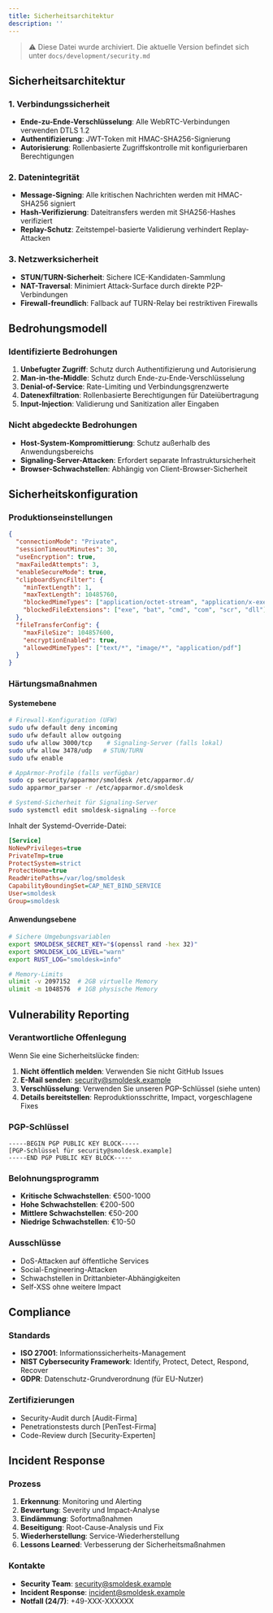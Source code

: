 ```yaml
---
title: Sicherheitsarchitektur
description: ''
---
```

> ⚠️ Diese Datei wurde archiviert. Die aktuelle Version befindet sich unter `docs/development/security.md`

## Sicherheitsarchitektur

### 1. Verbindungssicherheit
- **Ende-zu-Ende-Verschlüsselung**: Alle WebRTC-Verbindungen verwenden DTLS 1.2
- **Authentifizierung**: JWT-Token mit HMAC-SHA256-Signierung
- **Autorisierung**: Rollenbasierte Zugriffskontrolle mit konfigurierbaren Berechtigungen

### 2. Datenintegrität
- **Message-Signing**: Alle kritischen Nachrichten werden mit HMAC-SHA256 signiert
- **Hash-Verifizierung**: Dateitransfers werden mit SHA256-Hashes verifiziert
- **Replay-Schutz**: Zeitstempel-basierte Validierung verhindert Replay-Attacken

### 3. Netzwerksicherheit
- **STUN/TURN-Sicherheit**: Sichere ICE-Kandidaten-Sammlung
- **NAT-Traversal**: Minimiert Attack-Surface durch direkte P2P-Verbindungen
- **Firewall-freundlich**: Fallback auf TURN-Relay bei restriktiven Firewalls

## Bedrohungsmodell

### Identifizierte Bedrohungen
1. **Unbefugter Zugriff**: Schutz durch Authentifizierung und Autorisierung
2. **Man-in-the-Middle**: Schutz durch Ende-zu-Ende-Verschlüsselung
3. **Denial-of-Service**: Rate-Limiting und Verbindungsgrenzwerte
4. **Datenexfiltration**: Rollenbasierte Berechtigungen für Dateiübertragung
5. **Input-Injection**: Validierung und Sanitization aller Eingaben

### Nicht abgedeckte Bedrohungen
- **Host-System-Kompromittierung**: Schutz außerhalb des Anwendungsbereichs
- **Signaling-Server-Attacken**: Erfordert separate Infrastruktursicherheit
- **Browser-Schwachstellen**: Abhängig von Client-Browser-Sicherheit

## Sicherheitskonfiguration

### Produktionseinstellungen
```json
{
  "connectionMode": "Private",
  "sessionTimeoutMinutes": 30,
  "useEncryption": true,
  "maxFailedAttempts": 3,
  "enableSecureMode": true,
  "clipboardSyncFilter": {
    "minTextLength": 1,
    "maxTextLength": 10485760,
    "blockedMimeTypes": ["application/octet-stream", "application/x-executable"],
    "blockedFileExtensions": ["exe", "bat", "cmd", "com", "scr", "dll"]
  },
  "fileTransferConfig": {
    "maxFileSize": 104857600,
    "encryptionEnabled": true,
    "allowedMimeTypes": ["text/*", "image/*", "application/pdf"]
  }
}
```

### Härtungsmaßnahmen

#### Systemebene
```bash
# Firewall-Konfiguration (UFW)
sudo ufw default deny incoming
sudo ufw default allow outgoing
sudo ufw allow 3000/tcp    # Signaling-Server (falls lokal)
sudo ufw allow 3478/udp   # STUN/TURN
sudo ufw enable

# AppArmor-Profile (falls verfügbar)
sudo cp security/apparmor/smoldesk /etc/apparmor.d/
sudo apparmor_parser -r /etc/apparmor.d/smoldesk

# Systemd-Sicherheit für Signaling-Server
sudo systemctl edit smoldesk-signaling --force
```

Inhalt der Systemd-Override-Datei:
```ini
[Service]
NoNewPrivileges=true
PrivateTmp=true
ProtectSystem=strict
ProtectHome=true
ReadWritePaths=/var/log/smoldesk
CapabilityBoundingSet=CAP_NET_BIND_SERVICE
User=smoldesk
Group=smoldesk
```

#### Anwendungsebene
```bash
# Sichere Umgebungsvariablen
export SMOLDESK_SECRET_KEY="$(openssl rand -hex 32)"
export SMOLDESK_LOG_LEVEL="warn"
export RUST_LOG="smoldesk=info"

# Memory-Limits
ulimit -v 2097152  # 2GB virtuelle Memory
ulimit -m 1048576  # 1GB physische Memory
```

## Vulnerability Reporting

### Verantwortliche Offenlegung
Wenn Sie eine Sicherheitslücke finden:

1. **Nicht öffentlich melden**: Verwenden Sie nicht GitHub Issues
2. **E-Mail senden**: security@smoldesk.example
3. **Verschlüsselung**: Verwenden Sie unseren PGP-Schlüssel (siehe unten)
4. **Details bereitstellen**: Reproduktionsschritte, Impact, vorgeschlagene Fixes

### PGP-Schlüssel
```
-----BEGIN PGP PUBLIC KEY BLOCK-----
[PGP-Schlüssel für security@smoldesk.example]
-----END PGP PUBLIC KEY BLOCK-----
```

### Belohnungsprogramm
- **Kritische Schwachstellen**: €500-1000
- **Hohe Schwachstellen**: €200-500
- **Mittlere Schwachstellen**: €50-200
- **Niedrige Schwachstellen**: €10-50

### Ausschlüsse
- DoS-Attacken auf öffentliche Services
- Social-Engineering-Attacken
- Schwachstellen in Drittanbieter-Abhängigkeiten
- Self-XSS ohne weitere Impact

## Compliance

### Standards
- **ISO 27001**: Informationssicherheits-Management
- **NIST Cybersecurity Framework**: Identify, Protect, Detect, Respond, Recover
- **GDPR**: Datenschutz-Grundverordnung (für EU-Nutzer)

### Zertifizierungen
- Security-Audit durch [Audit-Firma]
- Penetrationstests durch [PenTest-Firma]
- Code-Review durch [Security-Experten]

## Incident Response

### Prozess
1. **Erkennung**: Monitoring und Alerting
2. **Bewertung**: Severity und Impact-Analyse
3. **Eindämmung**: Sofortmaßnahmen
4. **Beseitigung**: Root-Cause-Analysis und Fix
5. **Wiederherstellung**: Service-Wiederherstellung
6. **Lessons Learned**: Verbesserung der Sicherheitsmaßnahmen

### Kontakte
- **Security Team**: security@smoldesk.example
- **Incident Response**: incident@smoldesk.example
- **Notfall (24/7)**: +49-XXX-XXXXXX
```
